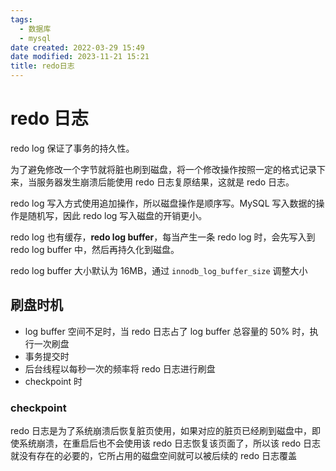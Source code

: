 ```yaml
---
tags:
  - 数据库
  - mysql
date created: 2022-03-29 15:49
date modified: 2023-11-21 15:21
title: redo日志
---
```


# redo 日志

redo log 保证了事务的持久性。

为了避免修改一个字节就将脏也刷到磁盘，将一个修改操作按照一定的格式记录下来，当服务器发生崩溃后能使用 redo 日志复原结果，这就是 redo 日志。

redo log 写入方式使用追加操作，所以磁盘操作是顺序写。MySQL 写入数据的操作是随机写，因此 redo log 写入磁盘的开销更小。

redo log 也有缓存，**redo log buffer**，每当产生一条 redo log 时，会先写入到 redo log buffer 中，然后再持久化到磁盘。

redo log buffer 大小默认为 16MB，通过 `innodb_log_buffer_size` 调整大小

## 刷盘时机

- log buffer 空间不足时，当 redo 日志占了 log buffer 总容量的 50% 时，执行一次刷盘
- 事务提交时
- 后台线程以每秒一次的频率将 redo 日志进行刷盘
- checkpoint 时

### checkpoint

redo 日志是为了系统崩溃后恢复脏页使用，如果对应的脏页已经刷到磁盘中，即使系统崩溃，在重启后也不会使用该 redo 日志恢复该页面了，所以该 redo 日志就没有存在的必要的，它所占用的磁盘空间就可以被后续的 redo 日志覆盖